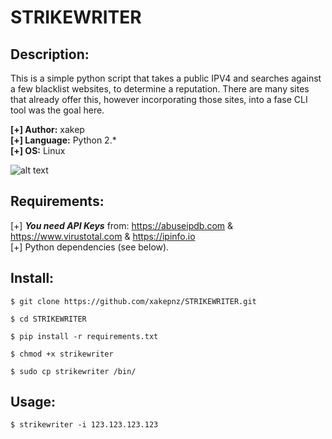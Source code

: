 # STRIKEWRITER

## Description:

This is a simple python script that takes a public IPV4 and searches against a few blacklist websites, to determine a reputation.
There are many sites that already offer this, however incorporating those sites, into a fase CLI tool was the goal here.<br />

<b>[+] Author:</b> xakep<br />
<b>[+] Language:</b> Python 2.*<br />
<b>[+] OS:</b> Linux<br />

![alt text](https://i.imgur.com/zqBN0f2.gif "Strikewriter")

## Requirements:

[+] <b>_You need API Keys_</b> from: https://abuseipdb.com & https://www.virustotal.com & https://ipinfo.io<br />
[+] Python dependencies (see below).

## Install:

```
$ git clone https://github.com/xakepnz/STRIKEWRITER.git
```

```
$ cd STRIKEWRITER
```

```
$ pip install -r requirements.txt
```

```
$ chmod +x strikewriter
```

```
$ sudo cp strikewriter /bin/
```

## Usage:
```
$ strikewriter -i 123.123.123.123
```

